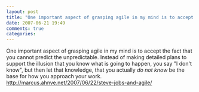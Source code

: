 ```yaml
---
layout: post
title: "One important aspect of grasping agile in my mind is to accept the fact that you cannot predict the unpredictable. Instead of making detailed plans to support the illusion that you know what is going to happen, you say "I don't know", but then let that knowledge, that you actually do not know be the base for how you approach your work."
date: 2007-06-21 19:49
comments: true
categories: 
---
```


One important aspect of grasping agile in my mind is to accept the fact that you cannot predict the unpredictable. Instead of making detailed plans to support the illusion that you know what is going to happen, you say "I don't know", but then let that knowledge, that you actually <i>do not know</i> be the base for how you approach your work.<br/><a href="http://marcus.ahnve.net/2007/06/22/steve-jobs-and-agile/"><a href="http://marcus.ahnve.net/2007/06/22/steve-jobs-and-agile/">http://marcus.ahnve.net/2007/06/22/steve-jobs-and-agile/</a></a>
